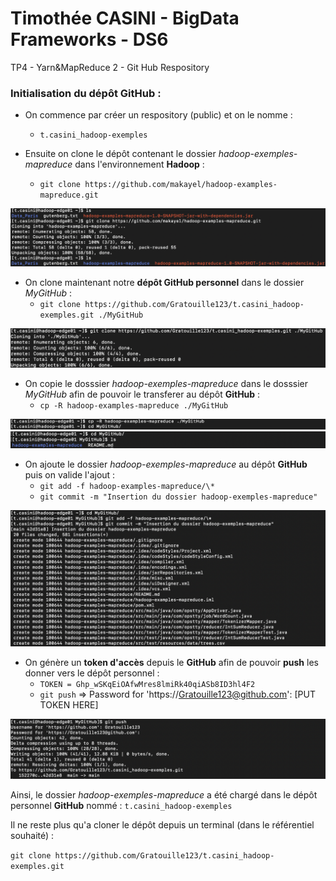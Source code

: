 # Timothée CASINI - BigData Frameworks - DS6
TP4 - Yarn&MapReduce 2 - Git Hub Respository

### Initialisation du dépôt **GitHub** :

- On commence par créer un respository (public) et on le nomme : 
  * `t.casini_hadoop-exemples`


- Ensuite on clone le dépôt contenant le dossier *hadoop-exemples-mapreduce* dans l'environnement **Hadoop** :
  * `git clone https://github.com/makayel/hadoop-examples-mapreduce.git`

![Dépôt hadoop-exemples-mapreduce](imgs/img1.jpg)


- On clone maintenant notre **dépôt GitHub personnel** dans le dossier *MyGitHub* :
  * `git clone https://github.com/Gratouille123/t.casini_hadoop-exemples.git ./MyGitHub`

![Dépôt personnel](imgs/img2.jpg)


- On copie le dosssier *hadoop-exemples-mapreduce* dans le dosssier *MyGitHub* afin de pouvoir le transferer au dépôt **GitHub** :
  * `cp -R hadoop-examples-mapreduce ./MyGitHub`

![Copie du dossier vers notre git](imgs/img3.jpg)
![Vérification de la copie](imgs/img4.jpg)


- On ajoute le dossier *hadoop-exemples-mapreduce* au dépôt **GitHub** puis on valide l'ajout :
  * `git add -f hadoop-examples-mapreduce/\*`
  * `git commit -m "Insertion du dossier hadoop-exemples-mapreduce"`

![Ajout du dossier dand le dépôt](imgs/img5.jpg)


- On génère un **token d'accès** depuis le **GitHub** afin de pouvoir **push** les donner vers le dépôt personnel :
  * `TOKEN = Ghp_wSKqEiOAfwMres8lmiRk40qiASb8ID3hl4F2`
  * `git push` => Password for 'https://Gratouille123@github.com': [PUT TOKEN HERE]

![Insertion du dossier dans le Git](imgs/img6.jpg)



Ainsi, le dossier *hadoop-exemples-mapreduce* a été chargé dans le dépôt personnel **GitHub** nommé : `t.casini_hadoop-exemples`

Il ne reste plus qu'a cloner le dépôt depuis un terminal (dans le référentiel souhaité) : 

`git clone https://github.com/Gratouille123/t.casini_hadoop-exemples.git`

